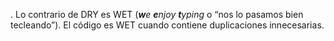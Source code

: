 .
Lo contrario de DRY es WET (**_w_**_e_ **_e_**_njoy_ **_t_**_yping_ o “nos lo pasamos bien tecleando”). El código es WET cuando contiene duplicaciones innecesarias.